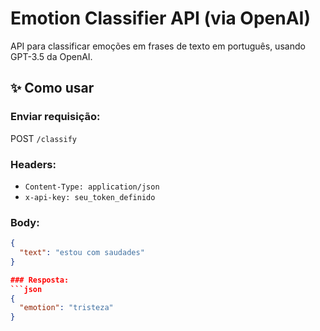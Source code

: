 # Emotion Classifier API (via OpenAI)

API para classificar emoções em frases de texto em português, usando GPT-3.5 da OpenAI.

## ✨ Como usar

### Enviar requisição:
POST `/classify`

### Headers:
- `Content-Type: application/json`
- `x-api-key: seu_token_definido`

### Body:
```json
{
  "text": "estou com saudades"
}

### Resposta:
```json
{
  "emotion": "tristeza"
}
